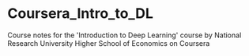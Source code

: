 # Coursera_Intro_to_DL
Course notes for the 'Introduction to Deep Learning' course by National Research University Higher School of Economics on Coursera
